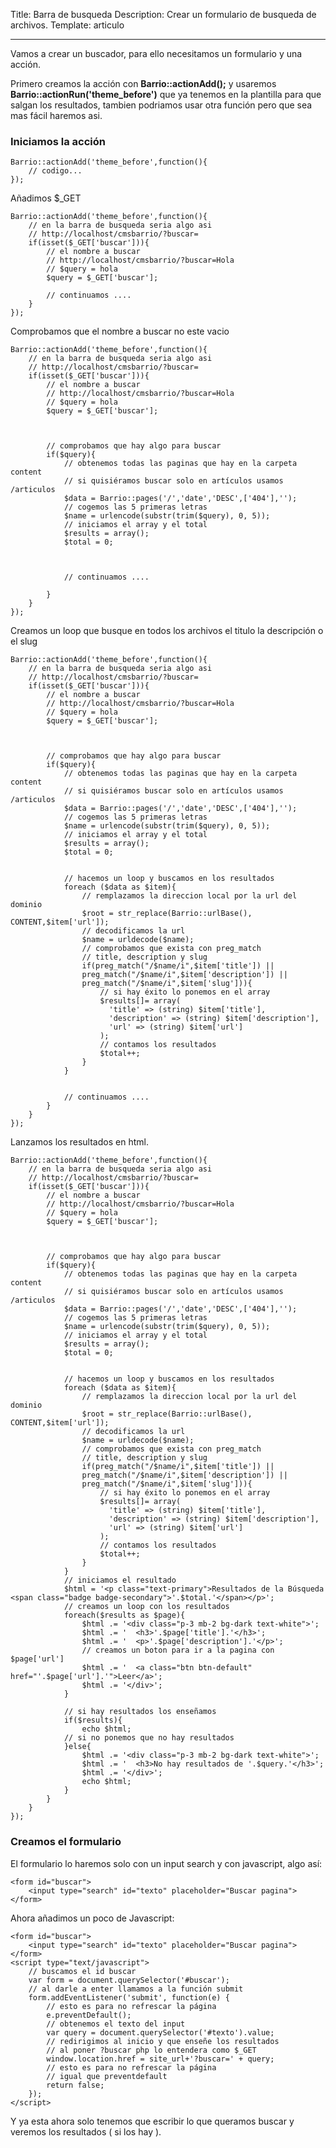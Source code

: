 Title: Barra de busqueda
Description:  Crear un formulario de busqueda de archivos.
Template: articulo

----


Vamos a crear un buscador, para ello necesitamos un formulario y una acción.


Primero creamos la acción con **Barrio::actionAdd();**  y usaremos **Barrio::actionRun('theme_before')** que ya tenemos en la plantilla para que salgan los resultados, tambien podriamos usar otra función pero que sea mas fácil haremos asi.


### Iniciamos la acción


    Barrio::actionAdd('theme_before',function(){
        // codigo...
    });


Añadimos $_GET

    Barrio::actionAdd('theme_before',function(){
        // en la barra de busqueda seria algo asi
        // http://localhost/cmsbarrio/?buscar=
        if(isset($_GET['buscar'])){
            // el nombre a buscar
            // http://localhost/cmsbarrio/?buscar=Hola
            // $query = hola
            $query = $_GET['buscar'];

            // continuamos ....
        }
    });


Comprobamos que el nombre a buscar no este vacio

    Barrio::actionAdd('theme_before',function(){
        // en la barra de busqueda seria algo asi
        // http://localhost/cmsbarrio/?buscar=
        if(isset($_GET['buscar'])){
            // el nombre a buscar
            // http://localhost/cmsbarrio/?buscar=Hola
            // $query = hola
            $query = $_GET['buscar'];



            // comprobamos que hay algo para buscar
            if($query){
                // obtenemos todas las paginas que hay en la carpeta content
                // si quisiéramos buscar solo en artículos usamos /articulos
                $data = Barrio::pages('/','date','DESC',['404'],'');
                // cogemos las 5 primeras letras
                $name = urlencode(substr(trim($query), 0, 5));
                // iniciamos el array y el total
                $results = array();
                $total = 0;



                // continuamos ....

            }
        }
    });



Creamos un loop que busque en todos los archivos el titulo la descripción o el slug

    Barrio::actionAdd('theme_before',function(){
        // en la barra de busqueda seria algo asi
        // http://localhost/cmsbarrio/?buscar=
        if(isset($_GET['buscar'])){
            // el nombre a buscar
            // http://localhost/cmsbarrio/?buscar=Hola
            // $query = hola
            $query = $_GET['buscar'];



            // comprobamos que hay algo para buscar
            if($query){
                // obtenemos todas las paginas que hay en la carpeta content
                // si quisiéramos buscar solo en artículos usamos /articulos
                $data = Barrio::pages('/','date','DESC',['404'],'');
                // cogemos las 5 primeras letras
                $name = urlencode(substr(trim($query), 0, 5));
                // iniciamos el array y el total
                $results = array();
                $total = 0;


                // hacemos un loop y buscamos en los resultados
                foreach ($data as $item){
                    // remplazamos la direccion local por la url del dominio
                    $root = str_replace(Barrio::urlBase(), CONTENT,$item['url']);
                    // decodificamos la url
                    $name = urldecode($name);
                    // comprobamos que exista con preg_match
                    // title, description y slug
                    if(preg_match("/$name/i",$item['title']) ||
                    preg_match("/$name/i",$item['description']) ||
                    preg_match("/$name/i",$item['slug'])){
                        // si hay éxito lo ponemos en el array
                        $results[]= array(
                          'title' => (string) $item['title'],
                          'description' => (string) $item['description'],
                          'url' => (string) $item['url']
                        );
                        // contamos los resultados
                        $total++;
                    }
                }


                // continuamos ....
            }
        }
    });



Lanzamos los resultados en html.


    Barrio::actionAdd('theme_before',function(){
        // en la barra de busqueda seria algo asi
        // http://localhost/cmsbarrio/?buscar=
        if(isset($_GET['buscar'])){
            // el nombre a buscar
            // http://localhost/cmsbarrio/?buscar=Hola
            // $query = hola
            $query = $_GET['buscar'];



            // comprobamos que hay algo para buscar
            if($query){
                // obtenemos todas las paginas que hay en la carpeta content
                // si quisiéramos buscar solo en artículos usamos /articulos
                $data = Barrio::pages('/','date','DESC',['404'],'');
                // cogemos las 5 primeras letras
                $name = urlencode(substr(trim($query), 0, 5));
                // iniciamos el array y el total
                $results = array();
                $total = 0;


                // hacemos un loop y buscamos en los resultados
                foreach ($data as $item){
                    // remplazamos la direccion local por la url del dominio
                    $root = str_replace(Barrio::urlBase(), CONTENT,$item['url']);
                    // decodificamos la url
                    $name = urldecode($name);
                    // comprobamos que exista con preg_match
                    // title, description y slug
                    if(preg_match("/$name/i",$item['title']) ||
                    preg_match("/$name/i",$item['description']) ||
                    preg_match("/$name/i",$item['slug'])){
                        // si hay éxito lo ponemos en el array
                        $results[]= array(
                          'title' => (string) $item['title'],
                          'description' => (string) $item['description'],
                          'url' => (string) $item['url']
                        );
                        // contamos los resultados
                        $total++;
                    }
                }
                // iniciamos el resultado
                $html = '<p class="text-primary">Resultados de la Búsqueda <span class="badge badge-secondary">'.$total.'</span></p>';
                // creamos un loop con los resultados
                foreach($results as $page){
                    $html .= '<div class="p-3 mb-2 bg-dark text-white">';
                    $html .= '  <h3>'.$page['title'].'</h3>';
                    $html .= '  <p>'.$page['description'].'</p>';
                    // creamos un boton para ir a la pagina con $page['url']
                    $html .= '  <a class="btn btn-default" href="'.$page['url'].'">Leer</a>';
                    $html .= '</div>';
                }

                // si hay resultados los enseñamos
                if($results){
                    echo $html;
                // si no ponemos que no hay resultados
                }else{
                    $html .= '<div class="p-3 mb-2 bg-dark text-white">';
                    $html .= '  <h3>No hay resultados de '.$query.'</h3>';
                    $html .= '</div>';
                    echo $html;
                }
            }
        }
    });


### Creamos el formulario

El formulario lo haremos solo con un input search y con javascript, algo así:


    <form id="buscar">
        <input type="search" id="texto" placeholder="Buscar pagina">
    </form>


Ahora añadimos un poco de Javascript:


    <form id="buscar">
        <input type="search" id="texto" placeholder="Buscar pagina">
    </form>
    <script type="text/javascript">
        // buscamos el id buscar
        var form = document.querySelector('#buscar');
        // al darle a enter llamamos a la función submit
        form.addEventListener('submit', function(e) {
            // esto es para no refrescar la página
            e.preventDefault();
            // obtenemos el texto del input
            var query = document.querySelector('#texto').value;
            // redirigimos al inicio y que enseñe los resultados
            // al poner ?buscar php lo entendera como $_GET
            window.location.href = site_url+'?buscar=' + query;
            // esto es para no refrescar la página
            // igual que preventdefault
            return false;
        });
    </script>


Y ya esta ahora solo tenemos que escribir lo que queramos buscar y veremos los resultados ( si los hay ).